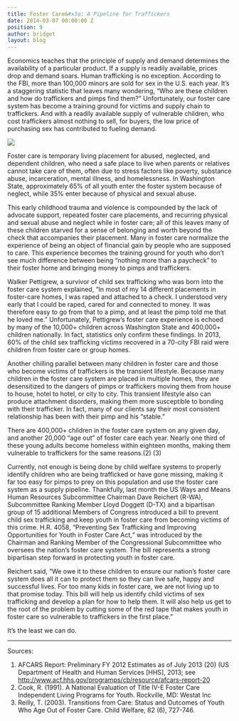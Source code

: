 ```yaml
---
title: Foster Care&#x3a; A Pipeline for Traffickers
date: 2014-03-07 00:00:00 Z
position: 9
author: bridget
layout: blog
---
```


Economics teaches that the principle of supply and demand determines the availability of a particular product. If a supply is readily available, prices drop and demand soars. Human trafficking is no exception. According to the FBI, more than 100,000 minors are sold for sex in the U.S. each year. It’s a staggering statistic that leaves many wondering, “Who are these children and how do traffickers and pimps find them?” Unfortunately, our foster care system has become a training ground for victims and supply chain to traffickers. And with a readily available supply of vulnerable children, who cost traffickers almost nothing to sell, for buyers, the low price of purchasing sex has contributed to fueling demand.

![](http://stopbuyinggirls.com/uploads/Untitled-1024x682.jpg)

Foster care is temporary living placement for abused, neglected, and dependent children, who need a safe place to live when parents or relatives cannot take care of them, often due to stress factors like poverty, substance abuse, incarceration, mental illness, and homelessness. In Washington State, approximately 65% of all youth enter the foster system because of neglect, while 35% enter because of physical and sexual abuse.

This early childhood trauma and violence is compounded by the lack of advocate support, repeated foster care placements, and recurring physical and sexual abuse and neglect while in foster care; all of this leaves many of these children starved for a sense of belonging and worth beyond the check that accompanies their placement. Many in foster care normalize the experience of being an object of financial gain by people who are supposed to care. This experience becomes the training ground for youth who don’t see much difference between being “nothing more than a paycheck” to their foster home and bringing money to pimps and traffickers.

Walker Pettigrew, a survivor of child sex trafficking who was born into the foster care system explained, “In most of my 14 different placements in foster-care homes, I was raped and attached to a check. I understood very early that I could be raped, cared for and connected to money. It was therefore easy to go from that to a pimp, and at least the pimp told me that he loved me.” Unfortunately, Pettigrew’s foster care experience is echoed by many of the 10,000+ children across Washington State and 400,000+ children nationally. In fact, statistics only confirm these findings. In 2013, 60% of the child sex trafficking victims recovered in a 70-city FBI raid were children from foster care or group homes.

Another chilling parallel between many children in foster care and those who become victims of traffickers is the transient lifestyle. Because many children in the foster care system are placed in multiple homes, they are desensitized to the dangers of pimps or traffickers moving them from house to house, hotel to hotel, or city to city. This transient lifestyle also can produce attachment disorders, making them more susceptible to bonding with their trafficker. In fact, many of our clients say their most consistent relationship has been with their pimp and his “stable.”

There are 400,000+ children in the foster care system on any given day, and another 20,000 “age out” of foster care each year. Nearly one third of these young adults become homeless within eighteen months, making them vulnerable to traffickers for the same reasons.(2) (3)

Currently, not enough is being done by child welfare systems to properly identify children who are being trafficked or have gone missing, making it far too easy for pimps to prey on this population and use the foster care system as a supply pipeline. Thankfully, last month the US Ways and Means Human Resources Subcommittee Chairman Dave Reichert (R-WA), Subcommittee Ranking Member Lloyd Doggett (D-TX) and a bipartisan group of 15 additional Members of Congress introduced a bill to prevent child sex trafficking and keep youth in foster care from becoming victims of this crime. H.R. 4058, “Preventing Sex Trafficking and Improving Opportunities for Youth in Foster Care Act,“ was introduced by the Chairman and Ranking Member of the Congressional Subcommittee who oversees the nation’s foster care system. The bill represents a strong bipartisan step forward in protecting youth in foster care.

Reichert said, “We owe it to these children to ensure our nation’s foster care system does all it can to protect them so they can live safe, happy and successful lives. For too many kids in foster care, we are not living up to that promise today. This bill will help us identify child victims of sex trafficking and develop a plan for how to help them. It will also help us get to the root of the problem by cutting some of the red tape that makes youth in foster care so vulnerable to traffickers in the first place.”

It’s the least we can do.

***

Sources:

1. AFCARS Report: Preliminary FY 2012 Estimates as of July 2013 (20) (US Department of Health and Human Services [HHS], 2013; see http://www.acf.hhs.gov/programps/cb/resource/afcars-report-20
2. Cook, R. (1991). A National Evaluation of Title IV-E Foster Care Independent Living Programs for Youth. Rockville, MD: Westat Inc
3. Reilly, T. (2003). Transitions from Care: Status and Outcomes of Youth Who Age Out of Foster Care. Child Welfare, 82 (6), 727-746.